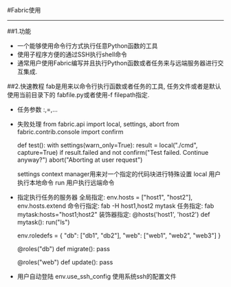 #Fabric使用
***
##1.功能
 - 一个能够使用命令行方式执行任意Python函数的工具
 - 使用子程序方便的通过SSH执行shell命令
 - 通常用户使用Fabric编写并且执行Python函数或者任务来与远端服务器进行交互集成.

##2.快速教程
  fab是用来以命令行执行函数或者任务的工具, 任务文件或者是默认使用当前目录下的
fabfile.py或者使用-f filepath指定.
  * 任务参数
    <task name>:<arg>,<kwarg>=<value>,...
  * 失败处理
    from fabric.api import local, settings, abort
    from fabric.contrib.console import confirm

    def test():
        with settings(warn_only=True):
            result = local("./cmd", capture=True)
        if result.failed and not confirm("Test failed. Continue anyway?")
            abort("Aborting at user request")

    settings context manager用来对一个指定的代码块进行特殊设置
    local 用户执行本地命令
    run 用户执行远端命令

  * 指定执行任务的服务器
    全局指定: env.hosts = ["host1", "host2"],  env.hosts.extend
    命令行指定: fab -H host1,host2 mytask
    任务指定: fab mytask:hosts="host1;host2"
    装饰器指定: @hosts('host1', 'host2')
                def mytask():
                    run("ls")

    env.roledefs = {
        "db": ["db1", "db2"],
        "web": ["web1", "web2", "web3"]
    }

    @roles("db")
    def migrate():
        pass

    @roles("web")
    def update():
        pass
 * 用户自动登陆
    env.use_ssh_config 使用系统ssh的配置文件
